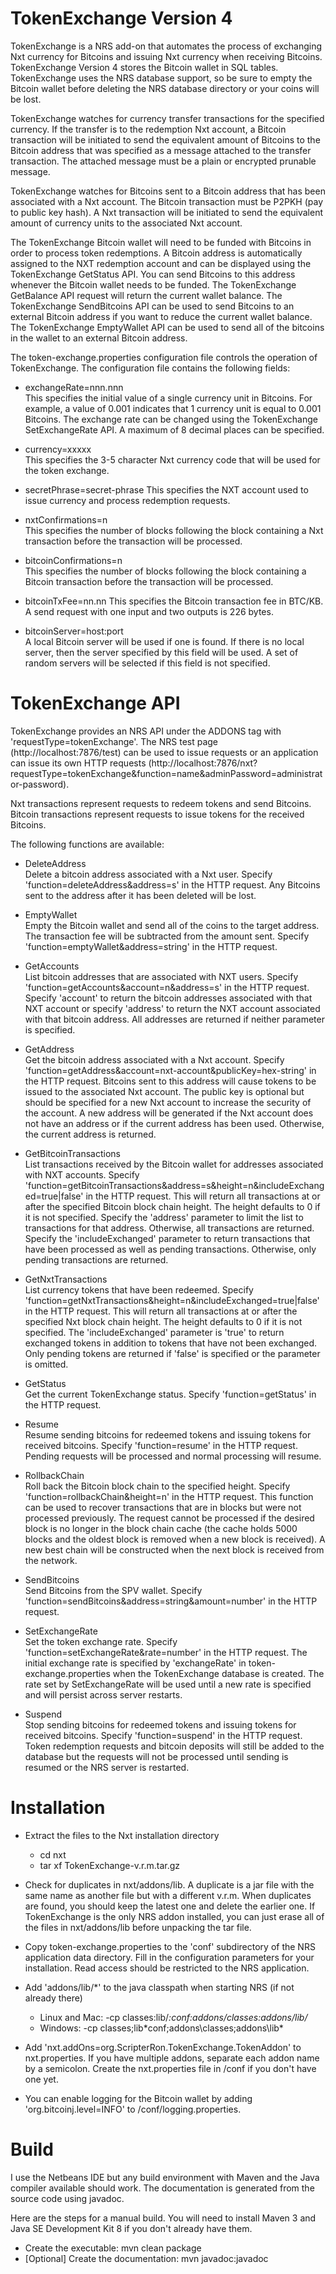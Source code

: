 TokenExchange Version 4
=======================

TokenExchange is a NRS add-on that automates the process of exchanging Nxt currency for Bitcoins and issuing Nxt currency when receiving Bitcoins.  TokenExchange Version 4 stores the Bitcoin wallet in SQL tables.  TokenExchange uses the NRS database support, so be sure to empty the Bitcoin wallet before deleting the NRS database directory or your coins will be lost.

TokenExchange watches for currency transfer transactions for the specified currency.  If the transfer is to the redemption Nxt account, a Bitcoin transaction will be initiated to send the equivalent amount of Bitcoins to the Bitcoin address that was specified as a message attached to the transfer transaction.  The attached message must be a plain or encrypted prunable message.

TokenExchange watches for Bitcoins sent to a Bitcoin address that has been associated with a Nxt account.  The Bitcoin transaction must be P2PKH (pay to public key hash).  A Nxt transaction will be initiated to send the equivalent amount of currency units to the associated Nxt account.

The TokenExchange Bitcoin wallet will need to be funded with Bitcoins in order to process token redemptions.  A Bitcoin address is automatically assigned to the NXT redemption account and can be displayed using the TokenExchange GetStatus API.  You can send Bitcoins to this address whenever the Bitcoin wallet needs to be funded.  The TokenExchange GetBalance API request will return the current wallet balance.  The TokenExchange SendBitcoins API can be used to send Bitcoins to an external Bitcoin address if you want to reduce the current wallet balance.  The TokenExchange EmptyWallet API can be used to send all of the bitcoins in the wallet to an external Bitcoin address.

The token-exchange.properties configuration file controls the operation of TokenExchange.  The configuration file contains the following fields:    

- exchangeRate=nnn.nnn    
    This specifies the initial value of a single currency unit in Bitcoins.  For example, a value of 0.001 indicates that 1 currency unit is equal to 0.001 Bitcoins.  The exchange rate can be changed using the TokenExchange SetExchangeRate API.  A maximum of 8 decimal places can be specified.
 
- currency=xxxxx    
    This specifies the 3-5 character Nxt currency code that will be used for the token exchange.

- secretPhrase=secret-phrase
    This specifies the NXT account used to issue currency and process redemption requests.
    
- nxtConfirmations=n    
    This specifies the number of blocks following the block containing a Nxt transaction before the transaction will be processed.
    
- bitcoinConfirmations=n    
    This specifies the number of blocks following the block containing a Bitcoin transaction before the transaction will be processed.
    
- bitcoinTxFee=nn.nn
    This specifies the Bitcoin transaction fee in BTC/KB.  A send request with one input and two outputs is 226 bytes.
    
- bitcoinServer=host:port    
    A local Bitcoin server will be used if one is found.  If there is no local server, then the server specified by this field will be used.  A set of random servers will be selected if this field is not specified.


TokenExchange API
=================

TokenExchange provides an NRS API under the ADDONS tag with 'requestType=tokenExchange'.  The NRS test page (http://localhost:7876/test) can be used to issue requests or an application can issue its own HTTP requests (http://localhost:7876/nxt?requestType=tokenExchange&function=name&adminPassword=administrator-password).

Nxt transactions represent requests to redeem tokens and send Bitcoins.  Bitcoin transactions represent requests to issue tokens for the received Bitcoins.

The following functions are available:
  
  - DeleteAddress    
    Delete a bitcoin address associated with a Nxt user. Specify 'function=deleteAddress&address=s' in the HTTP request.  Any Bitcoins sent to the address after it has been deleted will be lost.

  - EmptyWallet    
    Empty the Bitcoin wallet and send all of the coins to the target address.  The transaction fee will be subtracted from the amount sent.  Specify 'function=emptyWallet&address=string' in the HTTP request.
    
  - GetAccounts    
    List bitcoin addresses that are associated with NXT users. Specify 'function=getAccounts&account=n&address=s' in the HTTP request.  Specify 'account' to return the bitcoin addresses associated with that NXT account or specify 'address' to return the NXT account associated with that bitcoin address.  All addresses are returned if neither parameter is specified.
  
  - GetAddress    
    Get the bitcoin address associated with a Nxt account.  Specify  'function=getAddress&account=nxt-account&publicKey=hex-string' in the HTTP request.  Bitcoins sent to this address will cause tokens to be issued to the associated Nxt account.  The public key is optional but should be specified for a new Nxt account to increase the security of the account.  A new address will be generated if the Nxt account does not have an address or if the current address has been used.  Otherwise, the current address is returned.
  
  - GetBitcoinTransactions    
    List transactions received by the Bitcoin wallet for addresses associated with NXT accounts.  Specify 'function=getBitcoinTransactions&address=s&height=n&includeExchanged=true|false' in the HTTP request.  This will return all transactions at or after the specified Bitcoin block chain height.  The height defaults to 0 if it is not specified.  Specify the 'address' parameter to limit the list to transactions for that address.  Otherwise, all transactions are returned.  Specify the 'includeExchanged' parameter to return transactions that have been processed as well as pending transactions.  Otherwise, only pending transactions are returned.
  
  - GetNxtTransactions    
    List currency tokens that have been redeemed.  Specify 'function=getNxtTransactions&height=n&includeExchanged=true|false' in the HTTP request.  This will return all transactions at or after the specified Nxt block chain height.  The height defaults to 0 if it is not specified.  The 'includeExchanged' parameter is 'true' to return exchanged tokens in addition to tokens that have not been exchanged.  Only pending tokens are returned if 'false' is specified or the parameter is omitted.

  - GetStatus    
    Get the current TokenExchange status.  Specify 'function=getStatus' in the HTTP request.
  
  - Resume    
    Resume sending bitcoins for redeemed tokens and issuing tokens for received bitcoins.  Specify 'function=resume' in the HTTP request.  Pending requests will be processed and normal processing will resume.
  
  - RollbackChain    
    Roll back the Bitcoin block chain to the specified height.  Specify 'function=rollbackChain&height=n' in the HTTP request.  This function can be used to recover transactions that are in blocks but were not processed previously.  The request cannot be processed if the desired block is no longer in the block chain cache (the cache holds 5000 blocks and the oldest block is removed when a new block is received).  A new best chain will be constructed when the next block is received from the network.
    
  - SendBitcoins    
    Send Bitcoins from the SPV wallet.  Specify 'function=sendBitcoins&address=string&amount=number' in the HTTP request.
  
  - SetExchangeRate     
    Set the token exchange rate.  Specify 'function=setExchangeRate&rate=number' in the HTTP request.  The initial exchange rate is specified by 'exchangeRate' in token-exchange.properties when the TokenExchange database is created.  The rate set by SetExchangeRate will be used until a new rate is specified and will persist across server restarts.
    
  - Suspend    
    Stop sending bitcoins for redeemed tokens and issuing tokens for received bitcoins.  Specify 'function=suspend' in the HTTP request.  Token redemption requests and bitcoin deposits will still be added to the database but the requests will not be processed until sending is resumed or the NRS server is restarted.


Installation
============

- Extract the files to the Nxt installation directory    
    - cd nxt    
    - tar xf TokenExchange-v.r.m.tar.gz

- Check for duplicates in nxt/addons/lib.  A duplicate is a jar file with the same name as another file but with a different v.r.m.  When duplicates are found, you should keep the latest one and delete the earlier one.  If TokenExchange is the only NRS addon installed, you can just erase all of the files in nxt/addons/lib before unpacking the tar file.

- Copy token-exchange.properties to the 'conf' subdirectory of the NRS application data directory.  Fill in the configuration parameters for your installation.  Read access should be restricted to the NRS application.

- Add 'addons/lib/*' to the java classpath when starting NRS (if not already there)    
    - Linux and Mac: -cp classes:lib/*:conf:addons/classes:addons/lib/*    
    - Windows: -cp classes;lib\*conf;addons\classes;addons\lib\*    

- Add 'nxt.addOns=org.ScripterRon.TokenExchange.TokenAddon' to nxt.properties. If you have multiple addons, separate each addon name by a semicolon.  Create the nxt.properties file in <NRS-application-data>/conf if you don't have one yet.

- You can enable logging for the Bitcoin wallet by adding 'org.bitcoinj.level=INFO' to <NRS-application-directory>/conf/logging.properties.
    
    
Build
=====

I use the Netbeans IDE but any build environment with Maven and the Java compiler available should work.  The documentation is generated from the source code using javadoc.

Here are the steps for a manual build.  You will need to install Maven 3 and Java SE Development Kit 8 if you don't already have them.

  - Create the executable: mvn clean package    
  - [Optional] Create the documentation: mvn javadoc:javadoc    
